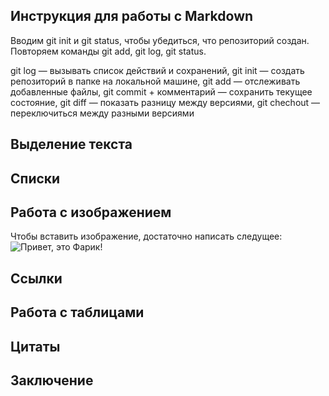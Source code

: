 ## Инструкция для работы с Markdown
Вводим git init и git status, чтобы убедиться,
что репозиторий создан.
Повторяем команды git add, git log,
git status.

git log — вызывать список действий и сохранений,
git init — создать репозиторий в папке на локальной машине,
git add — отслеживать добавленные файлы,
git commit + комментарий — сохранить текущее состояние,
git diff — показать разницу между версиями,
git chechout — переключиться между разными версиями

## Выделение текста

## Списки


## Работа с изображением
  Чтобы вставить изображение, достаточно написать следущее:
![Привет, это Фарик!](DSC_3853.jpg)

## Ссылки

## Работа с таблицами

## Цитаты

## Заключение
